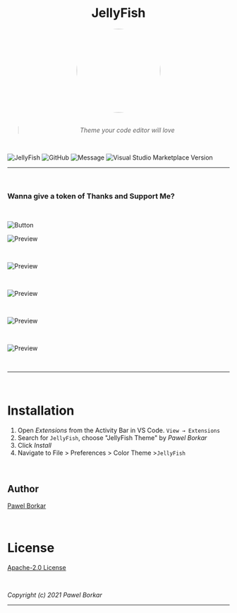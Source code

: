 <div align="center">

# JellyFish

<img src="https://raw.githubusercontent.com/pawelborkar/vscode-JellyFish/star/assets/jellyfish.png" height="190px" width="190px" style="border-radius:50%;">

<br>
<br>

> _Theme your code editor will love_

</div>

<br>

![JellyFish](https://img.shields.io/badge/Theme-JellyFish-%23ff0055)
![GitHub](https://img.shields.io/github/license/pawelborkar/vscode-JellyFish?color=%23ff0055&label=License&logo=License&style=flat)
![Message](https://img.shields.io/badge/I%20%E2%9D%A4%20-OpenSource-%23ff0055)
![Visual Studio Marketplace Version](https://img.shields.io/visual-studio-marketplace/v/pawelborkar.jellyfish?color=%23ff0055&label=Latest&logo=Latest&logoColor=%23ff0055)

---

<br>

### Wanna give a token of Thanks and Support Me?

<br>

![Button](https://raw.githubusercontent.com/pawelborkar/vscode-JellyFish/star/assets/bmc-button.png)
<br>

![Preview](https://raw.githubusercontent.com/pawelborkar/vscode-JellyFish/star/assets/Preview1.PNG)

<br>

![Preview](https://raw.githubusercontent.com/pawelborkar/vscode-JellyFish/star/assets/Preview2.PNG)

<br>

![Preview](https://raw.githubusercontent.com/pawelborkar/vscode-JellyFish/star/assets/Preview3.PNG)

<br>

![Preview](https://raw.githubusercontent.com/pawelborkar/vscode-JellyFish/star/assets/Preview4.PNG)

<br>

![Preview](https://raw.githubusercontent.com/pawelborkar/vscode-JellyFish/star/assets/Preview5.PNG)

<br>

---

<br>
</div>

# Installation

1. Open _Extensions_ from the Activity Bar in VS Code. `View → Extensions`
2. Search for `JellyFish`, choose "JellyFish Theme" by _Pawel Borkar_
3. Click _Install_
4. Navigate to File > Preferences > Color Theme >`JellyFish`

<br>

## Author

[Pawel Borkar](https://github.com/pawelborkar)

<br>

# License

[Apache-2.0 License](LICENSE)

<br>

_Copyright (c) 2021 Pawel Borkar_

---
